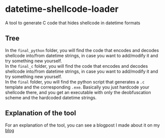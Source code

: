 # datetime-shellcode-loader
A tool to generate C code that hides shellcode in datetime formats

## Tree 
In the `final_python` folder, you will find the code that encodes and decodes shellcode into/from datetime strings, in case you want to add/modify it and try something new yourself.    
In the `final_c` folder, you will find the code that encodes and decodes shellcode into/from datetime strings, in case you want to add/modify it and try something new yourself.  
In the `final` folder, you will find the python script that generates a `.c` template and the corresponding `.exe`. Basically you just hardcode your shellcode there, and you get an executable with only the deobfuscation scheme and the hardcoded datetime strings.  

## Explanation of the tool
For an explanation of the tool, you can see a blogpost I made about it on my [blog](https://connar.github.io/posts/customshellcodeloader/)
